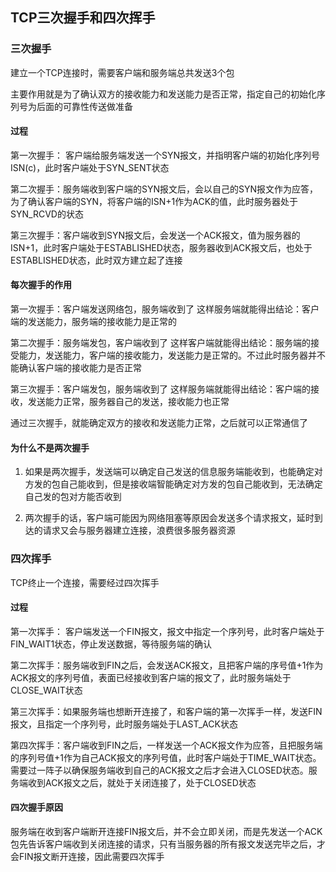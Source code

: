 ## TCP三次握手和四次挥手

### 三次握手

建立一个TCP连接时，需要客户端和服务端总共发送3个包

主要作用就是为了确认双方的接收能力和发送能力是否正常，指定自己的初始化序列号为后面的可靠性传送做准备

#### 过程
第一次握手： 客户端给服务端发送一个SYN报文，并指明客户端的初始化序列号ISN(c)，此时客户端处于SYN_SENT状态

第二次握手：服务端收到客户端的SYN报文后，会以自己的SYN报文作为应答，为了确认客户端的SYN，将客户端的ISN+1作为ACK的值，此时服务器处于SYN_RCVD的状态

第三次握手：客户端收到SYN报文后，会发送一个ACK报文，值为服务器的ISN+1，此时客户端处于ESTABLISHED状态，服务器收到ACK报文后，也处于ESTABLISHED状态，此时双方建立起了连接

#### 每次握手的作用

第一次握手：客户端发送网络包，服务端收到了
这样服务端就能得出结论：客户端的发送能力，服务端的接收能力是正常的

第二次握手：服务端发包，客户端收到了
这样客户端就能得出结论：服务端的接受能力，发送能力，客户端的接收能力，发送能力是正常的。不过此时服务器并不能确认客户端的接收能力是否正常

第三次握手：客户端发包，服务端收到了
这样服务端就能得出结论：客户端的接收，发送能力正常，服务器自己的发送，接收能力也正常

通过三次握手，就能确定双方的接收和发送能力正常，之后就可以正常通信了

#### 为什么不是两次握手
1. 如果是两次握手，发送端可以确定自己发送的信息服务端能收到，也能确定对方发的包自己能收到，但是接收端智能确定对方发的包自己能收到，无法确定自己发的包对方能否收到

2. 两次握手的话，客户端可能因为网络阻塞等原因会发送多个请求报文，延时到达的请求又会与服务器建立连接，浪费很多服务器资源



### 四次挥手
TCP终止一个连接，需要经过四次挥手

#### 过程
第一次挥手： 客户端发送一个FIN报文，报文中指定一个序列号，此时客户端处于FIN_WAIT1状态，停止发送数据，等待服务端的确认

第二次挥手：服务端收到FIN之后，会发送ACK报文，且把客户端的序号值+1作为ACK报文的序列号值，表面已经接收到客户端的报文了，此时服务端处于CLOSE_WAIT状态

第三次挥手：如果服务端也想断开连接了，和客户端的第一次挥手一样，发送FIN报文，且指定一个序列号，此时服务端处于LAST_ACK状态

第四次挥手：客户端收到FIN之后，一样发送一个ACK报文作为应答，且把服务端的序列号值+1作为自己ACK报文的序列号值，此时客户端处于TIME_WAIT状态。需要过一阵子以确保服务端收到自己的ACK报文之后才会进入CLOSED状态。服务端收到ACK报文之后，就处于关闭连接了，处于CLOSED状态

#### 四次握手原因
服务端在收到客户端断开连接FIN报文后，并不会立即关闭，而是先发送一个ACK包先告诉客户端收到关闭连接的请求，只有当服务器的所有报文发送完毕之后，才会FIN报文断开连接，因此需要四次挥手

